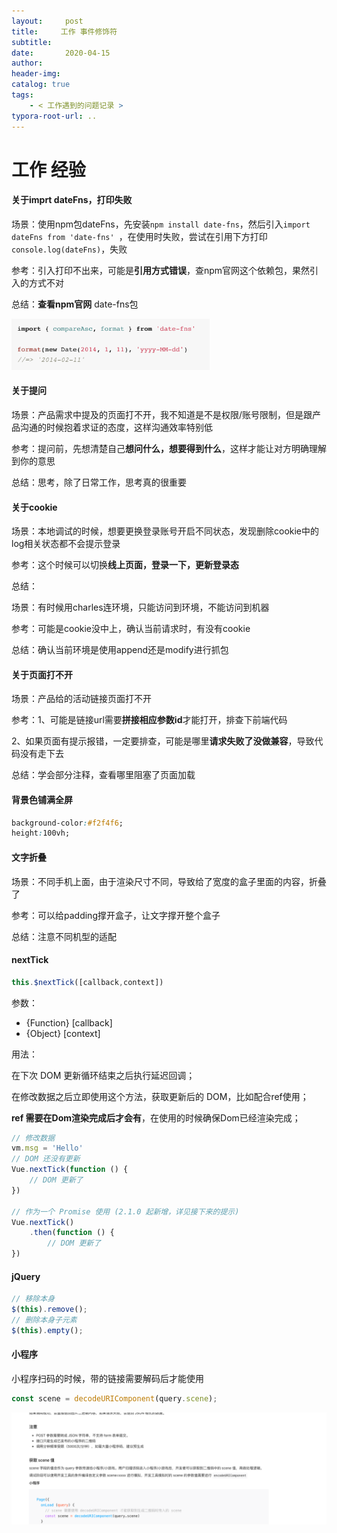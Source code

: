 ```yaml
---
layout:     post
title:     工作 事件修饰符
subtitle:  
date:       2020-04-15
author:     
header-img: 
catalog: true
tags:
    - < 工作遇到的问题记录 >
typora-root-url: ..
---
```



# 工作 经验

#### 关于imprt dateFns，打印失败

场景：使用npm包dateFns，先安装`npm install date-fns`，然后引入`import dateFns from 'date-fns' `，在使用时失败，尝试在引用下方打印`console.log(dateFns)`，失败

参考：引入打印不出来，可能是**引用方式错误**，查npm官网这个依赖包，果然引入的方式不对

总结：**查看npm官网** date-fns包

<img src="/img/assets_2019/image-20200415084458289.png" alt="image-20200415084458289" style="zoom: 33%;" />

#### 关于提问

场景：产品需求中提及的页面打不开，我不知道是不是权限/账号限制，但是跟产品沟通的时候抱着求证的态度，这样沟通效率特别低

参考：提问前，先想清楚自己**想问什么，想要得到什么**，这样才能让对方明确理解到你的意思

总结：思考，除了日常工作，思考真的很重要

#### 关于cookie

场景：本地调试的时候，想要更换登录账号开启不同状态，发现删除cookie中的log相关状态都不会提示登录

参考：这个时候可以切换**线上页面，登录一下，更新登录态**

总结：

场景：有时候用charles连环境，只能访问到环境，不能访问到机器

参考：可能是cookie没中上，确认当前请求时，有没有cookie

总结：确认当前环境是使用append还是modify进行抓包

#### 关于页面打不开

场景：产品给的活动链接页面打不开

参考：1、可能是链接url需要**拼接相应参数id**才能打开，排查下前端代码

2、如果页面有提示报错，一定要排查，可能是哪里**请求失败了没做兼容**，导致代码没有走下去

总结：学会部分注释，查看哪里阻塞了页面加载

#### 背景色铺满全屏

```css
background-color:#f2f4f6;
height:100vh;
```

#### 文字折叠

场景：不同手机上面，由于渲染尺寸不同，导致给了宽度的盒子里面的内容，折叠了

参考：可以给padding撑开盒子，让文字撑开整个盒子

总结：注意不同机型的适配

#### nextTick

```js
this.$nextTick([callback,context])
```

参数：

- {Function}     [callback]
- {Object}     [context]

用法：

在下次 DOM 更新循环结束之后执行延迟回调；

在修改数据之后立即使用这个方法，获取更新后的 DOM，比如配合ref使用；

**ref 需要在Dom渲染完成后才会有**，在使用的时候确保Dom已经渲染完成；

```js
// 修改数据 
vm.msg = 'Hello' 
// DOM 还没有更新 
Vue.nextTick(function () { 
	// DOM 更新了 
}) 

// 作为一个 Promise 使用 (2.1.0 起新增，详见接下来的提示) 
Vue.nextTick() 
	.then(function () { 
		// DOM 更新了 
})
```

#### jQuery

```js
// 移除本身
$(this).remove(); 
// 删除本身子元素
$(this).empty();
```

#### 小程序

小程序扫码的时候，带的链接需要解码后才能使用

```js
const scene = decodeURIComponent(query.scene);
```

![image-20200615163634880](/img/assets_2019/image-20200615163634880.png)